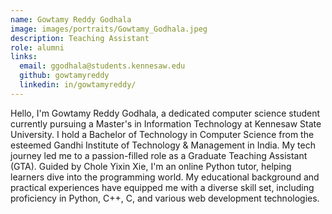 ```yaml
---
name: Gowtamy Reddy Godhala
image: images/portraits/Gowtamy_Godhala.jpeg
description: Teaching Assistant
role: alumni
links:
  email: ggodhala@students.kennesaw.edu
  github: gowtamyreddy
  linkedin: in/gowtamyreddy/
---
```

<!-- Personal description goes here -->
Hello, I'm Gowtamy Reddy Godhala, a dedicated computer science student currently pursuing a Master's in Information Technology at Kennesaw State University. I hold a Bachelor of Technology in Computer Science from the esteemed Gandhi Institute of Technology & Management in India.
My tech journey led me to a passion-filled role as a Graduate Teaching Assistant (GTA). Guided by Chole Yixin Xie, I'm an online Python tutor, helping learners dive into the programming world.
My educational background and practical experiences have equipped me with a diverse skill set, including proficiency in Python, C++, C, and various web development technologies.